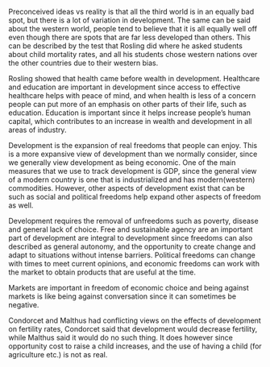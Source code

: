 Preconceived ideas vs reality is that all the third world is in an equally bad spot, but there is a lot of variation in development. The same can be said about the western world, people tend to believe that it is all equally well off even though there are spots that are far less developed than others. This can be described by the test that Rosling did where he asked students about child mortality rates, and all his students chose western nations over the other countries due to their western bias.

Rosling showed that health came before wealth in development. Healthcare and education are important in development since access to effective healthcare helps with peace of mind, and when health is less of a concern people can put more of an emphasis on other parts of their life, such as education. Education is important since it helps increase people’s human capital, which contributes to an increase in wealth and development in all areas of industry. 

Development is the expansion of real freedoms that people can enjoy. This is a more expansive view of development than we normally consider, since we generally view development as being economic. One of the main measures that we use to track development is GDP, since the general view of a modern country is one that is industrialized and has modern(western) commodities. However, other aspects of development exist that can be such as social and political freedoms help expand other aspects of freedom as well.

Development requires the removal of unfreedoms such as poverty, disease and general lack of choice. Free and sustainable agency are an important part of development are integral to development since freedoms can also described as general autonomy, and the opportunity to create change and adapt to situations without intense barriers. Political freedoms can change with times to meet current opinions, and economic freedoms can work with the market to obtain products that are useful at the time.

Markets are important in freedom of economic choice and being against markets is like being against conversation since it can sometimes be negative.

Condorcet and Malthus had conflicting views on the effects of development on fertility rates, Condorcet said that development would decrease fertility, while Malthus said it would do no such thing. It does however since opportunity cost to raise a child increases, and the use of having a child (for agriculture etc.) is not as real. 
